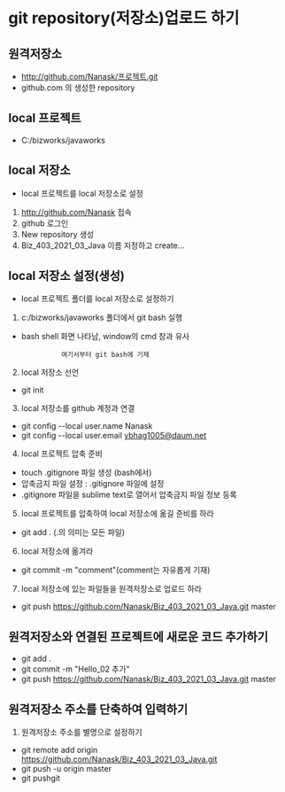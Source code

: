 # git repository(저장소)업로드 하기
## 원격저장소
* http://github.com/Nanask/프로젝트.git
* github.com 의 생성한 repository

## local 프로젝트
* C:/bizworks/javaworks

## local 저장소
* local 프로젝트를 local 저장소로 설정

1. http://github.com/Nanask 접속
2. github 로그인
3. New repository 생성
4. Biz_403_2021_03_Java 이름 지정하고 create...


## local 저장소 설정(생성)
* local 프로젝트 폴더를 local 저장소로 설정하기
1. c:/bizworks/javaworks 폴더에서 git bash 실행
* bash shell 화면 나타남, window의 cmd 창과 유사

				여기서부터 git bash에 기재

2. local 저장소 선언
* git init

3. local 저장소를 github 계정과 연결
* git config --local user.name Nanask
* git config --local user.email ybhag1005@daum.net

4. local 프로젝트 압축 준비
* touch .gitignore 파일 생성 (bash에서)
* 압축금지 파일 설정 : .gitignore 파일에 설정
* .gitignore 파일을 sublime text로 열어서
	압축금지 파일 정보 등록

5. local 프로젝트를 압축하여 local 저장소에 옮길 준비를 하라
* git add . (.의 의미는 모든 파일)

6. local 저장소에 옮겨라
* git commit -m "comment"(comment는 자유롭게 기재)

7. local 저장소에 있는 파일들을 원격저장소로 업로드 하라
* git push https://github.com/Nanask/Biz_403_2021_03_Java.git master

## 원격저장소와 연결된 프로젝트에 새로운 코드 추가하기
* git add .
* git commit -m "Hello_02 추가"
* git push https://github.com/Nanask/Biz_403_2021_03_Java.git master

## 원격저장소 주소를 단축하여 입력하기
1. 원격저장소 주소를 별명으로 설정하기
* git remote add origin https://github.com/Nanask/Biz_403_2021_03_Java.git
* git push -u origin master
* git pushgit 



